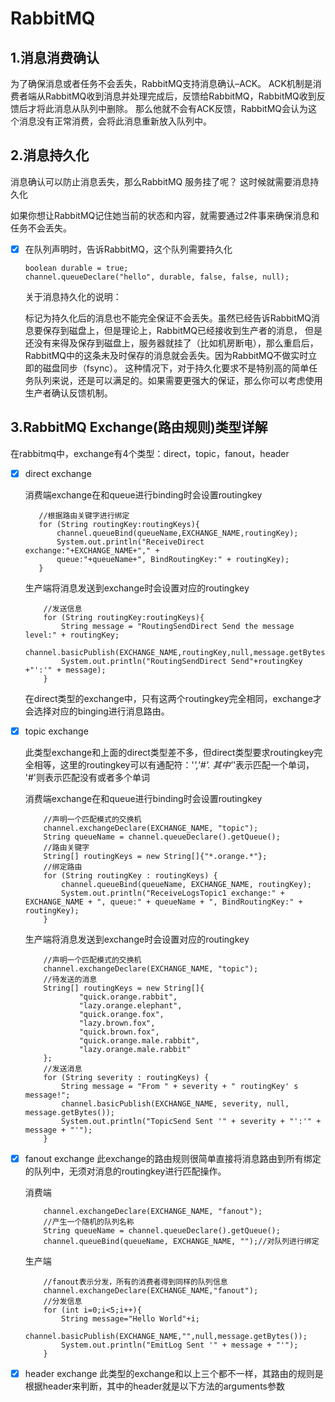 
# RabbitMQ 

## 1.消息消费确认

 为了确保消息或者任务不会丢失，RabbitMQ支持消息确认–ACK。
 ACK机制是消费者端从RabbitMQ收到消息并处理完成后，反馈给RabbitMQ，RabbitMQ收到反馈后才将此消息从队列中删除。
 那么他就不会有ACK反馈，RabbitMQ会认为这个消息没有正常消费，会将此消息重新放入队列中。
 
 
## 2.消息持久化 

 消息确认可以防止消息丢失，那么RabbitMQ 服务挂了呢？
 这时候就需要消息持久化
 
 如果你想让RabbitMQ记住她当前的状态和内容，就需要通过2件事来确保消息和任务不会丢失。 
 
 - [x] 在队列声明时，告诉RabbitMQ，这个队列需要持久化
 
   ```
   boolean durable = true;
   channel.queueDeclare("hello", durable, false, false, null);
   ```
  
     关于消息持久化的说明： 
     
     标记为持久化后的消息也不能完全保证不会丢失。虽然已经告诉RabbitMQ消息要保存到磁盘上，但是理论上，RabbitMQ已经接收到生产者的消息，
     但是还没有来得及保存到磁盘上，服务器就挂了（比如机房断电），那么重启后，RabbitMQ中的这条未及时保存的消息就会丢失。因为RabbitMQ不做实时立即的磁盘同步（fsync）。
     这种情况下，对于持久化要求不是特别高的简单任务队列来说，还是可以满足的。如果需要更强大的保证，那么你可以考虑使用生产者确认反馈机制。
     
## 3.RabbitMQ Exchange(路由规则)类型详解
 在rabbitmq中，exchange有4个类型：direct，topic，fanout，header     
 - [x] direct exchange  
 
    消费端exchange在和queue进行binding时会设置routingkey
    ```
       //根据路由关键字进行绑定
       for (String routingKey:routingKeys){
           channel.queueBind(queueName,EXCHANGE_NAME,routingKey);
           System.out.println("ReceiveDirect exchange:"+EXCHANGE_NAME+"," +
           queue:"+queueName+", BindRoutingKey:" + routingKey);
       }
    ```  
   生产端将消息发送到exchange时会设置对应的routingkey      
   
    ```
        //发送信息
        for (String routingKey:routingKeys){
            String message = "RoutingSendDirect Send the message level:" + routingKey;
            channel.basicPublish(EXCHANGE_NAME,routingKey,null,message.getBytes());
            System.out.println("RoutingSendDirect Send"+routingKey +"':'" + message);
        }
    ```            
     在direct类型的exchange中，只有这两个routingkey完全相同，exchange才会选择对应的binging进行消息路由。
     
- [x] topic exchange
   
   此类型exchange和上面的direct类型差不多，但direct类型要求routingkey完全相等，这里的routingkey可以有通配符：'*','#'.
   其中'*'表示匹配一个单词， '#'则表示匹配没有或者多个单词
   
   消费端exchange在和queue进行binding时会设置routingkey
   ```
       //声明一个匹配模式的交换机
       channel.exchangeDeclare(EXCHANGE_NAME, "topic");
       String queueName = channel.queueDeclare().getQueue();
       //路由关键字
       String[] routingKeys = new String[]{"*.orange.*"};
       //绑定路由
       for (String routingKey : routingKeys) {
           channel.queueBind(queueName, EXCHANGE_NAME, routingKey);
           System.out.println("ReceiveLogsTopic1 exchange:" + EXCHANGE_NAME + ", queue:" + queueName + ", BindRoutingKey:" + routingKey);
       }
    ```
    生产端将消息发送到exchange时会设置对应的routingkey  
    ```
        //声明一个匹配模式的交换机
        channel.exchangeDeclare(EXCHANGE_NAME, "topic");
        //待发送的消息
        String[] routingKeys = new String[]{
                "quick.orange.rabbit",
                "lazy.orange.elephant",
                "quick.orange.fox",
                "lazy.brown.fox",
                "quick.brown.fox",
                "quick.orange.male.rabbit",
                "lazy.orange.male.rabbit"
        };
        //发送消息
        for (String severity : routingKeys) {
            String message = "From " + severity + " routingKey' s message!";
            channel.basicPublish(EXCHANGE_NAME, severity, null, message.getBytes());
            System.out.println("TopicSend Sent '" + severity + "':'" + message + "'");
        }
    ``` 
    
- [x]  fanout exchange
   此exchange的路由规则很简单直接将消息路由到所有绑定的队列中，无须对消息的routingkey进行匹配操作。
   
   消费端  
   ```
       channel.exchangeDeclare(EXCHANGE_NAME, "fanout");
       //产生一个随机的队列名称
       String queueName = channel.queueDeclare().getQueue();
       channel.queueBind(queueName, EXCHANGE_NAME, "");//对队列进行绑定
   ```  
   生产端
   ```
       //fanout表示分发，所有的消费者得到同样的队列信息
       channel.exchangeDeclare(EXCHANGE_NAME,"fanout");
       //分发信息
       for (int i=0;i<5;i++){
           String message="Hello World"+i;
           channel.basicPublish(EXCHANGE_NAME,"",null,message.getBytes());
           System.out.println("EmitLog Sent '" + message + "'");
       }
   ```
- [x] header exchange
  此类型的exchange和以上三个都不一样，其路由的规则是根据header来判断，其中的header就是以下方法的arguments参数






